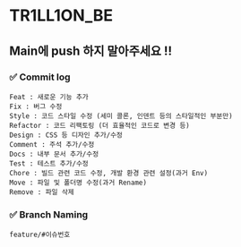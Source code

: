 # TR1LL1ON_BE

## Main에 push 하지 말아주세요 !!

### ✅ Commit log

```
Feat : 새로운 기능 추가
Fix : 버그 수정
Style : 코드 스타일 수정 (세미 콜론, 인덴트 등의 스타일적인 부분만)
Refactor : 코드 리팩토링 (더 효율적인 코드로 변경 등)
Design : CSS 등 디자인 추가/수정
Comment : 주석 추가/수정
Docs : 내부 문서 추가/수정
Test : 테스트 추가/수정
Chore : 빌드 관련 코드 수정, 개발 환경 관련 설정(과거 Env)
Move : 파일 및 폴더명 수정(과거 Rename)
Remove : 파일 삭제
```

### ✅ Branch Naming

```
feature/#이슈번호
```